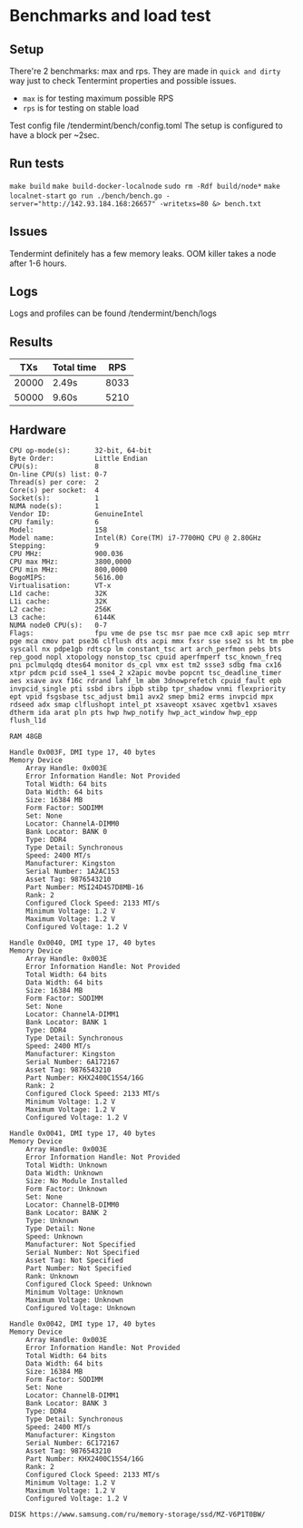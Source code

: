 # Benchmarks and load test

## Setup
There're 2 benchmarks: max and rps. They are made in `quick and dirty` way just to check Tentermint properties and possible issues.
* `max` is for testing maximum possible RPS
* `rps` is for testing on stable load

Test config file /tendermint/bench/config.toml The setup is configured to have a block per ~2sec.

## Run tests
`make build`
`make build-docker-localnode`
`sudo rm -Rdf build/node*`
`make localnet-start`
`go run ./bench/bench.go -server="http://142.93.184.168:26657" -writetxs=80 &> bench.txt`

## Issues
Tendermint definitely has a few memory leaks. OOM killer takes a node after 1-6 hours.

## Logs
Logs and profiles can be found /tendermint/bench/logs

## Results
| TXs | Total time | RPS |
| --- | ---------- | --- |
| 20000 | 2.49s | 8033 |
| 50000 | 9.60s | 5210 |

## Hardware
```Architecture:        x86_64
CPU op-mode(s):      32-bit, 64-bit
Byte Order:          Little Endian
CPU(s):              8
On-line CPU(s) list: 0-7
Thread(s) per core:  2
Core(s) per socket:  4
Socket(s):           1
NUMA node(s):        1
Vendor ID:           GenuineIntel
CPU family:          6
Model:               158
Model name:          Intel(R) Core(TM) i7-7700HQ CPU @ 2.80GHz
Stepping:            9
CPU MHz:             900.036
CPU max MHz:         3800,0000
CPU min MHz:         800,0000
BogoMIPS:            5616.00
Virtualisation:      VT-x
L1d cache:           32K
L1i cache:           32K
L2 cache:            256K
L3 cache:            6144K
NUMA node0 CPU(s):   0-7
Flags:               fpu vme de pse tsc msr pae mce cx8 apic sep mtrr pge mca cmov pat pse36 clflush dts acpi mmx fxsr sse sse2 ss ht tm pbe syscall nx pdpe1gb rdtscp lm constant_tsc art arch_perfmon pebs bts rep_good nopl xtopology nonstop_tsc cpuid aperfmperf tsc_known_freq pni pclmulqdq dtes64 monitor ds_cpl vmx est tm2 ssse3 sdbg fma cx16 xtpr pdcm pcid sse4_1 sse4_2 x2apic movbe popcnt tsc_deadline_timer aes xsave avx f16c rdrand lahf_lm abm 3dnowprefetch cpuid_fault epb invpcid_single pti ssbd ibrs ibpb stibp tpr_shadow vnmi flexpriority ept vpid fsgsbase tsc_adjust bmi1 avx2 smep bmi2 erms invpcid mpx rdseed adx smap clflushopt intel_pt xsaveopt xsavec xgetbv1 xsaves dtherm ida arat pln pts hwp hwp_notify hwp_act_window hwp_epp flush_l1d
```

```
RAM 48GB

Handle 0x003F, DMI type 17, 40 bytes
Memory Device
	Array Handle: 0x003E
	Error Information Handle: Not Provided
	Total Width: 64 bits
	Data Width: 64 bits
	Size: 16384 MB
	Form Factor: SODIMM
	Set: None
	Locator: ChannelA-DIMM0
	Bank Locator: BANK 0
	Type: DDR4
	Type Detail: Synchronous
	Speed: 2400 MT/s
	Manufacturer: Kingston
	Serial Number: 1A2AC153
	Asset Tag: 9876543210
	Part Number: MSI24D4S7D8MB-16    
	Rank: 2
	Configured Clock Speed: 2133 MT/s
	Minimum Voltage: 1.2 V
	Maximum Voltage: 1.2 V
	Configured Voltage: 1.2 V

Handle 0x0040, DMI type 17, 40 bytes
Memory Device
	Array Handle: 0x003E
	Error Information Handle: Not Provided
	Total Width: 64 bits
	Data Width: 64 bits
	Size: 16384 MB
	Form Factor: SODIMM
	Set: None
	Locator: ChannelA-DIMM1
	Bank Locator: BANK 1
	Type: DDR4
	Type Detail: Synchronous
	Speed: 2400 MT/s
	Manufacturer: Kingston
	Serial Number: 6A172167
	Asset Tag: 9876543210
	Part Number: KHX2400C15S4/16G    
	Rank: 2
	Configured Clock Speed: 2133 MT/s
	Minimum Voltage: 1.2 V
	Maximum Voltage: 1.2 V
	Configured Voltage: 1.2 V

Handle 0x0041, DMI type 17, 40 bytes
Memory Device
	Array Handle: 0x003E
	Error Information Handle: Not Provided
	Total Width: Unknown
	Data Width: Unknown
	Size: No Module Installed
	Form Factor: Unknown
	Set: None
	Locator: ChannelB-DIMM0
	Bank Locator: BANK 2
	Type: Unknown
	Type Detail: None
	Speed: Unknown
	Manufacturer: Not Specified
	Serial Number: Not Specified
	Asset Tag: Not Specified
	Part Number: Not Specified
	Rank: Unknown
	Configured Clock Speed: Unknown
	Minimum Voltage: Unknown
	Maximum Voltage: Unknown
	Configured Voltage: Unknown

Handle 0x0042, DMI type 17, 40 bytes
Memory Device
	Array Handle: 0x003E
	Error Information Handle: Not Provided
	Total Width: 64 bits
	Data Width: 64 bits
	Size: 16384 MB
	Form Factor: SODIMM
	Set: None
	Locator: ChannelB-DIMM1
	Bank Locator: BANK 3
	Type: DDR4
	Type Detail: Synchronous
	Speed: 2400 MT/s
	Manufacturer: Kingston
	Serial Number: 6C172167
	Asset Tag: 9876543210
	Part Number: KHX2400C15S4/16G    
	Rank: 2
	Configured Clock Speed: 2133 MT/s
	Minimum Voltage: 1.2 V
	Maximum Voltage: 1.2 V
	Configured Voltage: 1.2 V
```

```DISK https://www.samsung.com/ru/memory-storage/ssd/MZ-V6P1T0BW/```
